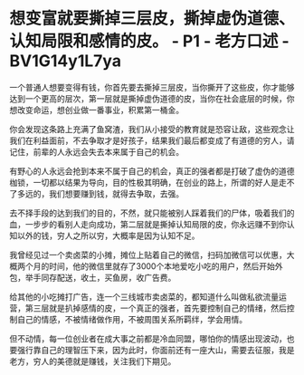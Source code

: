 # 想变富就要撕掉三层皮，撕掉虚伪道德、认知局限和感情的皮。 - P1 - 老方口述 - BV1G14y1L7ya

一个普通人想要变得有钱，你首先要去撕掉三层皮，当你撕开了这些皮，你才能够达到一个更高的层次，第一层就是撕掉虚伪道德的皮，当你在社会底层的时候，你想改变命运，想创业做一番事业，积累第一桶金。

你会发现这条路上充满了鱼窝渣，我们从小接受的教育就是恐容让敌，这些观念让我们在利益面前，不去争取才是好孩子，结果我们最后都变成了有道德的穷人，请记住，前辈的人永远会失去本来属于自己的机会。

有野心的人永远会抢到本来不属于自己的机会，真正的强者都是打破了虚伪的道德枷锁，一切都以结果为导向，目的性极其明确，在创业的路上，所谓的好人是走不了多远的，我们想要赚到钱，就得去争取，去强。

去不择手段的达到我们的目的，不然，就只能被别人踩着我们的尸体，吸着我们的血，一步步的看别人走向成功，第二层就是撕掉认知局限的皮，你永远赚不到你认知以外的钱，穷人之所以穷，大概率是因为认知不足。

我曾经见过一个卖卤菜的小摊，摊位上贴着自己的微信，扫码加微信可以优惠，大概两个月的时间，他的微信里就存了3000个本地爱吃小吃的用户，然后开始外包，举手同存配送，收土，买鱼房，收广告费。

给其他的小吃摊打广告，连一个三线城市卖卤菜的，都知道什么叫做私欲流量运营，第三层就是扒掉感情的皮，一个真正的强者，首先要控制自己的情绪，然后控制自己的情感，不被情绪做作用，不被周围关系所羁绊，学会用情。

但不动情，每一位创业者在成大事之前都是冷血同盟，哪怕你的情感出现波动，也要强行靠自己的理智压下来，因为此时，你面前还有一座大山，需要去征服，我是老方，穷人的美德就是赚钱，关注我们下期见。


